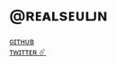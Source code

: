 # @ʀᴇᴀʟsᴇᴜʟᴊɴ 
[ɢɪᴛʜᴜʙ](https://github.com/seuljn) <br>
[ᴛᴡɪᴛᴛᴇʀ ☄️](https://twitter.com/realseuljn)
